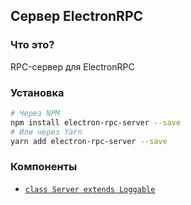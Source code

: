 ## Сервер ElectronRPC

### Что это?

RPC-сервер для ElectronRPC

### Установка

```bash
# Через NPM
npm install electron-rpc-server --save
# Или через Yarn
yarn add electron-rpc-server --save
```

### Компоненты

-   [`class Server extends Loggable`](#./server)
